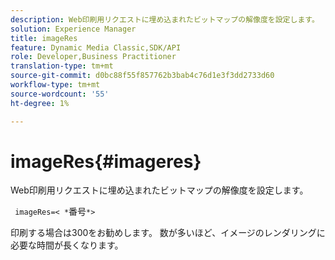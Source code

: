 ```yaml
---
description: Web印刷用リクエストに埋め込まれたビットマップの解像度を設定します。
solution: Experience Manager
title: imageRes
feature: Dynamic Media Classic,SDK/API
role: Developer,Business Practitioner
translation-type: tm+mt
source-git-commit: d0bc88f55f857762b3bab4c76d1e3f3dd2733d60
workflow-type: tm+mt
source-wordcount: '55'
ht-degree: 1%

---
```



# imageRes{#imageres}

Web印刷用リクエストに埋め込まれたビットマップの解像度を設定します。

` imageRes=< *`番号`*>`

印刷する場合は300をお勧めします。 数が多いほど、イメージのレンダリングに必要な時間が長くなります。
